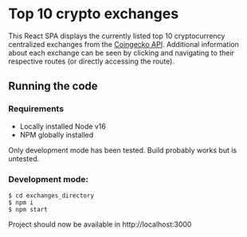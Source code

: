 # Top 10 crypto exchanges

This React SPA displays the currently listed top 10 cryptocurrency centralized exchanges from the [Coingecko API](https://www.coingecko.com/en/api). Additional information about each exchange can be seen by clicking and navigating to their respective routes (or directly accessing the route).

## Running the code

### Requirements

- Locally installed Node v16
- NPM globally installed

Only development mode has been tested. Build probably works but is untested.

### Development mode:

```
$ cd exchanges_directory
$ npm i
$ npm start
```

Project should now be available in http://localhost:3000
